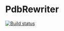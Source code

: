 # PdbRewriter

[![Build status](https://ci.appveyor.com/api/projects/status/uf8h8mgfhdfloijc?svg=true)](https://ci.appveyor.com/project/jacano/pdbrewriter)
